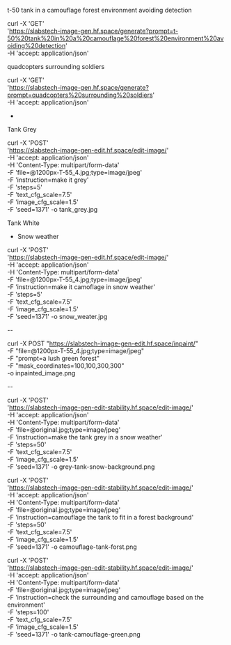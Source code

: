
t-50 tank in a camouflage forest environment avoiding detection

curl -X 'GET' \
  'https://slabstech-image-gen.hf.space/generate?prompt=t-50%20tank%20in%20a%20camouflage%20forest%20environment%20avoiding%20detection' \
  -H 'accept: application/json'


quadcopters surrounding soldiers

  curl -X 'GET' \
  'https://slabstech-image-gen.hf.space/generate?prompt=quadcopters%20surrounding%20soldiers' \
  -H 'accept: application/json'


  -

  Tank Grey

curl -X 'POST' \
  'https://slabstech-image-gen-edit.hf.space/edit-image/' \
  -H 'accept: application/json' \
  -H 'Content-Type: multipart/form-data' \
  -F 'file=@1200px-T-55_4.jpg;type=image/jpeg' \
  -F 'instruction=make it grey' \
  -F 'steps=5' \
  -F 'text_cfg_scale=7.5' \
  -F 'image_cfg_scale=1.5' \
  -F 'seed=1371' -o tank_grey.jpg


Tank White



- Snow weather

curl -X 'POST' \
  'https://slabstech-image-gen-edit.hf.space/edit-image/' \
  -H 'accept: application/json' \
  -H 'Content-Type: multipart/form-data' \
  -F 'file=@1200px-T-55_4.jpg;type=image/jpeg' \
  -F 'instruction=make it camoflage in snow weather' \
  -F 'steps=5' \
  -F 'text_cfg_scale=7.5' \
  -F 'image_cfg_scale=1.5' \
  -F 'seed=1371' -o snow_weater.jpg




--

curl -X POST "https://slabstech-image-gen-edit.hf.space/inpaint/" \
  -F "file=@1200px-T-55_4.jpg;type=image/jpeg" \
  -F "prompt=a lush green forest" \
  -F "mask_coordinates=100,100,300,300" \
  -o inpainted_image.png



--

curl -X 'POST' \
  'https://slabstech-image-gen-edit-stability.hf.space/edit-image/' \
  -H 'accept: application/json' \
  -H 'Content-Type: multipart/form-data' \
  -F 'file=@original.jpg;type=image/jpeg' \
  -F 'instruction=make the tank grey in a snow weather' \
  -F 'steps=50' \
  -F 'text_cfg_scale=7.5' \
  -F 'image_cfg_scale=1.5' \
  -F 'seed=1371' -o grey-tank-snow-background.png


curl -X 'POST' \
  'https://slabstech-image-gen-edit-stability.hf.space/edit-image/' \
  -H 'accept: application/json' \
  -H 'Content-Type: multipart/form-data' \
  -F 'file=@original.jpg;type=image/jpeg' \
  -F 'instruction=camouflage the tank to fit in a forest background' \
  -F 'steps=50' \
  -F 'text_cfg_scale=7.5' \
  -F 'image_cfg_scale=1.5' \
  -F 'seed=1371' -o camouflage-tank-forst.png



curl -X 'POST' \
  'https://slabstech-image-gen-edit-stability.hf.space/edit-image/' \
  -H 'accept: application/json' \
  -H 'Content-Type: multipart/form-data' \
  -F 'file=@original.jpg;type=image/jpeg' \
  -F 'instruction=check the surrounding and camouflage based on the environment' \
  -F 'steps=100' \
  -F 'text_cfg_scale=7.5' \
  -F 'image_cfg_scale=1.5' \
  -F 'seed=1371' -o tank-camouflage-green.png